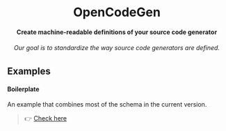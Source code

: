 <h1 align="center">
  <br>
  OpenCodeGen
  <br>
<h4 align="center">Create machine-readable definitions of your source code generator</h4>
<h6 align="center">Our goal is to standardize the way source code generators are defined.</h6>

## Examples
#### Boilerplate
An example that combines most of the schema in the current version.
> :point_right: [Check here](./examples/0.1.0/first.yml)
